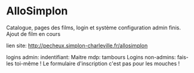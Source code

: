 # AlloSimplon

Catalogue, pages des films, login et système configuration admin finis.
Ajout de film en cours

lien site: http://pecheux.simplon-charleville.fr/allosimplon

logins admin:
indentifiant: Maitre
mdp: tambours
Logins non-admins: fais-les toi-même ! Le formulaire d'inscription c'est pas pour les mouches !

